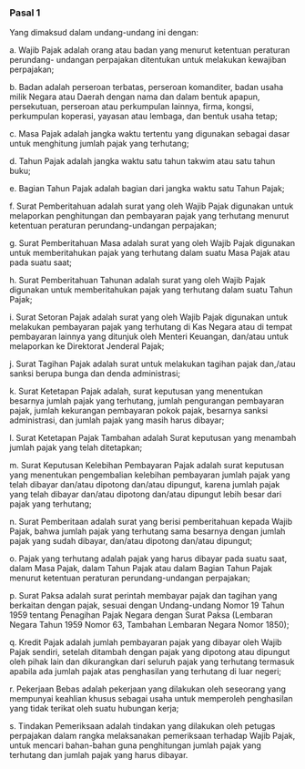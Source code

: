 ### Pasal 1

Yang dimaksud dalam undang-undang ini dengan:

a. Wajib Pajak adalah orang atau badan yang menurut ketentuan peraturan perundang-
undangan perpajakan ditentukan untuk melakukan kewajiban perpajakan;

b. Badan adalah perseroan terbatas, perseroan komanditer, badan usaha milik Negara
atau Daerah dengan nama dan dalam bentuk apapun, persekutuan, perseroan atau
perkumpulan lainnya, firma, kongsi, perkumpulan koperasi, yayasan atau lembaga,
dan bentuk usaha tetap;

c. Masa Pajak adalah jangka waktu tertentu yang digunakan sebagai dasar untuk
menghitung jumlah pajak yang terhutang;

d. Tahun Pajak adalah jangka waktu satu tahun takwim atau satu tahun buku;

e. Bagian Tahun Pajak adalah bagian dari jangka waktu satu Tahun Pajak;

f. Surat Pemberitahuan adalah surat yang oleh Wajib Pajak digunakan untuk
melaporkan penghitungan dan pembayaran pajak yang terhutang menurut
ketentuan peraturan perundang-undangan perpajakan;

g. Surat Pemberitahuan Masa adalah surat yang oleh Wajib Pajak digunakan untuk
memberitahukan pajak yang terhutang dalam suatu Masa Pajak atau pada suatu
saat;

h. Surat Pemberitahuan Tahunan adalah surat yang oleh Wajib Pajak digunakan untuk
memberitahukan pajak yang terhutang dalam suatu Tahun Pajak;

i. Surat Setoran Pajak adalah surat yang oleh Wajib Pajak digunakan untuk
melakukan pembayaran pajak yang terhutang di Kas Negara atau di tempat
pembayaran lainnya yang ditunjuk oleh Menteri Keuangan, dan/atau untuk
melaporkan ke Direktorat Jenderal Pajak;

j. Surat Tagihan Pajak adalah surat untuk melakukan tagihan pajak dan,/atau sanksi
berupa bunga dan denda administrasi;

k. Surat Ketetapan Pajak adalah, surat keputusan yang menentukan besarnya jumlah
pajak yang terhutang, jumlah pengurangan pembayaran pajak, jumlah kekurangan
pembayaran pokok pajak, besarnya sanksi administrasi, dan jumlah pajak yang
masih harus dibayar;

l. Surat Ketetapan Pajak Tambahan adalah Surat keputusan yang menambah jumlah
pajak yang telah ditetapkan;

m. Surat Keputusan Kelebihan Pembayaran Pajak adalah surat keputusan yang
menentukan pengembalian kelebihan pembayaran jumlah pajak yang telah dibayar
dan/atau dipotong dan/atau dipungut, karena jumlah pajak yang telah dibayar
dan/atau dipotong dan/atau dipungut lebih besar dari pajak yang terhutang;

n. Surat Pemberitaan adalah surat yang berisi pemberitahuan kepada Wajib Pajak,
bahwa jumlah pajak yang terhutang sama besarnya dengan jumlah pajak yang
sudah dibayar, dan/atau dipotong dan/atau dipungut;

o. Pajak yang terhutang adalah pajak yang harus dibayar pada suatu saat, dalam Masa
Pajak, dalam Tahun Pajak atau dalam Bagian Tahun Pajak menurut ketentuan
peraturan perundang-undangan perpajakan;

p. Surat Paksa adalah surat perintah membayar pajak dan tagihan yang berkaitan
dengan pajak, sesuai dengan Undang-undang Nomor 19 Tahun 1959 tentang
Penagihan Pajak Negara dengan Surat Paksa (Lembaran Negara Tahun 1959
Nomor 63, Tambahan Lembaran Negara Nomor 1850);

q. Kredit Pajak adalah jumlah pembayaran pajak yang dibayar oleh Wajib Pajak
sendiri, setelah ditambah dengan pajak yang dipotong atau dipungut oleh pihak lain
dan dikurangkan dari seluruh pajak yang terhutang termasuk apabila ada jumlah
pajak atas penghasilan yang terhutang di luar negeri;

r. Pekerjaan Bebas adalah pekerjaan yang dilakukan oleh seseorang yang mempunyai
keahlian khusus sebagai usaha untuk memperoleh penghasilan yang tidak terikat
oleh suatu hubungan kerja;

s. Tindakan Pemeriksaan adalah tindakan yang dilakukan oleh petugas perpajakan
dalam rangka melaksanakan pemeriksaan terhadap Wajib Pajak, untuk mencari
bahan-bahan guna penghitungan jumlah pajak yang terhutang dan jumlah pajak
yang harus dibayar.
